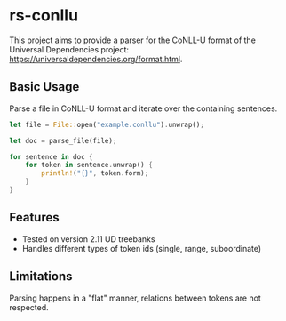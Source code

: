 # rs-conllu

This project aims to provide a parser for the CoNLL-U format of the Universal Dependencies project: https://universaldependencies.org/format.html.

## Basic Usage

Parse a file in CoNLL-U format and iterate over the containing sentences.

```rust
let file = File::open("example.conllu").unwrap();

let doc = parse_file(file);

for sentence in doc {
    for token in sentence.unwrap() {
        println!("{}", token.form);
    }
}
```

## Features

- Tested on version 2.11 UD treebanks
- Handles different types of token ids (single, range, suboordinate)

## Limitations

Parsing happens in a "flat" manner, relations between tokens are not respected.
